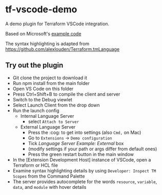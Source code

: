 # tf-vscode-demo

A demo plugin for Terraform VSCode integration.

Based on Microsoft's [example code](https://github.com/Microsoft/vscode-extension-samples/tree/master/lsp-sample)

The syntax highlighting is adapted from https://github.com/alexlouden/Terraform.tmLanguage

## Try out the plugin

- Git clone the project to download it
- Run npm install from the main folder
- Open VS Code on this folder
- Press Ctrl+Shift+B to compile the client and server
- Switch to the Debug viewlet
- Select Launch Client from the drop down
- Run the launch config
  - Internal Language Server
    - select `Attach to Server`
  - External Language Server
    - Press the :cog: to get into settings (also `Cmd,` on Mac)
    - Go to `Extensions` -> `Demo configuration`
    - Tick _Language Server Example: External_ box
    - (modify settings if your path or args differ from default ones)
    - Press the green restart button in the main window
- In the [Extension Development Host] instance of VSCode, open a Terraform or HCL file
- Examine syntax highlighting details by using `Developer: Inspect TM Scopes` from the Command Palette
- The server provides autocomplete for the words `resource`, `variable`, `data`, and `module` with hover details
